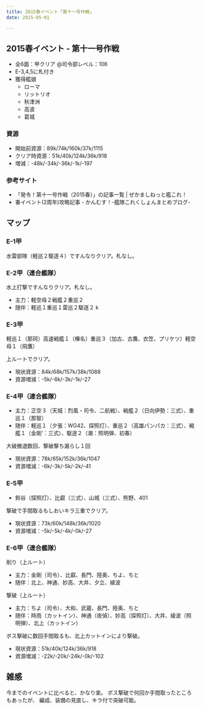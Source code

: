 ```yaml
---
title: 2015春イベント「第十一号作戦」
date: 2015-05-01

---
```


## 2015春イベント - 第十一号作戦

- 全6面：甲クリア @司令部レベル：106
- E-3,4,5に札付き
- 獲得艦娘
  - ローマ
  - リットリオ
  - 秋津洲
  - 高波
  - 葛城

### 資源

- 開始前資源：89k/74k/160k/37k/1115
- クリア時資源：51k/40k/124k/36k/918
- 増減：-48k/-34k/-36k/-1k/-197

### 参考サイト

- 「発令！第十一号作戦（2015春）」の記事一覧 | ぜかましねっと艦これ！
- 春イベント(2周年)攻略記事 - かんむす！-艦隊これくしょんまとめブログ-

## マップ
### E-1甲

水雷部隊（軽巡２駆逐４）ですんなりクリア。札なし。

### E-2甲（連合艦隊）

水上打撃ですんなりクリア。札なし。

- 主力：軽空母２戦艦２重巡２
- 随伴：軽巡１重巡１雷巡２駆逐２ k

### E-3甲

軽巡１（那珂）高速戦艦１（榛名）重巡３（加古、古鷹、衣笠、プリケツ）軽空母１（飛鷹）

上ルートでクリア。

- 現状資源：84k/68k/157k/38k/1088
- 資源増減：-5k/-6k/-3k/-1k/-27

### E-4甲（連合艦隊）

- 主力：正空３（天城：烈風・司令、二航戦）、戦艦２（日向伊勢：三式）、重巡１（那智）
- 随伴：軽巡１（夕張：WG42、探照灯）、重巡２（高雄パンパカ：三式）、戦艦１（金剛’：三式）、駆逐２（潮：照明弾、初春）

大破撤退数回、撃破撃ち漏らし１回

- 現状資源：78k/65k/152k/36k/1047
- 資源増減：-6k/-3k/-5k/-2k/-41

### E-5甲

- 鈴谷（探照灯）、比叡（三式）、山城（三式）、熊野、401

撃破で手間取るもしおいキラ三重でクリア。

- 現状資源：73k/60k/148k/36k/1020
- 資源増減：-5k/-5k/-4k/-0k/-27

### E-6甲（連合艦隊）

削り（上ルート）

- 主力：金剛（司令）、比叡、長門、陸奥、ちよ、ちと
- 随伴：北上、神通、妙高、大井、夕立、綾波

撃破（上ルート）

- 主力：ちよ（司令）、大和、武蔵、長門、陸奥、ちと
- 随伴：時雨（カットイン）、神通（夜偵）、妙高（探照灯）、大井、綾波（照明弾）、北上（カットイン）

ボス撃破に数回手間取るも、北上カットインにより撃破。

- 現状資源：51k/40k/124k/36k/918
- 資源増減：-22k/-20k/-24k/-0k/-102

## 雑感
今までのイベントに比べると、かなり楽。 ボス撃破で何回か手間取ったところもあったが、 編成、装備の見直し、キラ付で突破可能。
